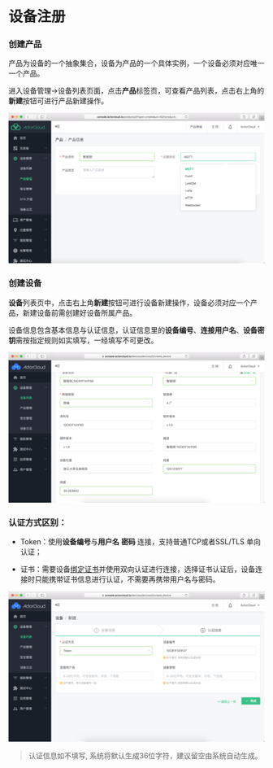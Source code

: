 # 设备注册


### 创建产品

产品为设备的一个抽象集合，设备为产品的一个具体实例，一个设备必须对应唯一一个产品。

进入设备管理->设备列表页面，点击**产品**标签页，可查看产品列表，点击右上角的**新建**按钮可进行产品新建操作。

![](/assets/product_create.png)



### 创建设备

**设备**列表页中，点击右上角**新建**按钮可进行设备新建操作，设备必须对应一个产品，新建设备前需创建好设备所属产品。

设备信息包含基本信息与认证信息，认证信息里的**设备编号**、**连接用户名**、**设备密钥**需按指定规则如实填写，一经填写不可更改。

![](/assets/device_create_one.png)



### 认证方式区别：

- Token：使用**设备编号**与**用户名**  **密码** 连接，支持普通TCP或者SSL/TLS 单向认证；

- 证书：需要设备[绑定证书](../device/security.md#绑定设备)并使用双向认证进行连接，选择证书认证后，设备连接时只能携带证书信息进行认证，不需要再携带用户名与密码。

![](/assets/device_create_two.png)

> 认证信息如不填写, 系统将默认生成36位字符，建议留空由系统自动生成。
